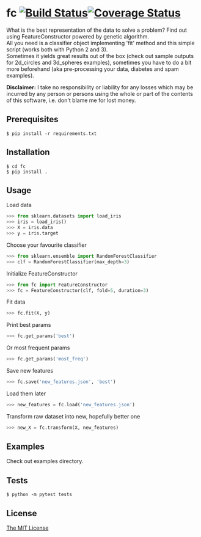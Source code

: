 # fc [![Build Status](https://travis-ci.org/Sowul/fc.svg?branch=master)](https://travis-ci.org/Sowul/fc)[![Coverage Status](https://coveralls.io/repos/github/Sowul/fc/badge.svg?branch=master)](https://coveralls.io/github/Sowul/fc?branch=master)

What is the best representation of the data to solve a problem? Find out using FeatureConstructor powered by genetic algorithm.<br> All you need is a classifier object implementing 'fit' method and this simple script (works both with Python 2 and 3).<br>
Sometimes it yields great results out of the box (check out sample outputs for 2d_circles and 3d_spheres examples), sometimes you have to do a bit more beforehand (aka pre-processing your data, diabetes and spam examples).

 __Disclaimer:__ I take no responsibility or liability for any losses which may be incurred by any person or persons using the whole or part of the contents of this software, i.e. don't blame me for lost money.<br>

## Prerequisites

```
$ pip install -r requirements.txt
```

## Installation

```
$ cd fc
$ pip install .
```

## Usage
Load data
```python
>>> from sklearn.datasets import load_iris
>>> iris = load_iris()
>>> X = iris.data
>>> y = iris.target
```
Choose your favourite classifier
```python
>>> from sklearn.ensemble import RandomForestClassifier
>>> clf = RandomForestClassifier(max_depth=3)
```
Initialize FeatureConstructor
```python
>>> from fc import FeatureConstructor
>>> fc = FeatureConstructor(clf, fold=5, duration=3)
```
Fit data
```python
>>> fc.fit(X, y)
```
Print best params
```python
>>> fc.get_params('best')
```
Or most frequent params
```python
>>> fc.get_params('most_freq')
```
Save new features
```python
>>> fc.save('new_features.json', 'best')
```
Load them later
```python
>>> new_features = fc.load('new_features.json')
```
Transform raw dataset into new, hopefully better one
```python
>>> new_X = fc.transform(X, new_features)
```
## Examples

Check out examples directory.

## Tests

```
$ python -m pytest tests
```

## License
[The MIT License](LICENSE)
